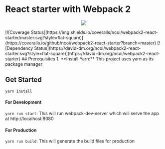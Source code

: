 # React starter with Webpack 2
<p align="center"><img src="https://geeks.wego.com/content/images/2015/12/react-webpack-1.png"/></p>
[![Coverage Status](https://img.shields.io/coveralls/ncoi/webpack2-react-starter/master.svg?style=flat-square)](https://coveralls.io/github/ncoi/webpack2-react-starter?branch=master)
[![Dependency Status](https://david-dm.org/ncoi/webpack2-react-starter.svg?style=flat-square)](https://david-dm.org/ncoi/webpack2-react-starter)
## Prerequisites
1. **Install Yarn:** This project uses yarn as its package manager

## Get Started
`yarn install`

#### For Development
`yarn run start`: This will run webpack-dev-server which will serve the app at http://localhost:8080

#### For Production
`yarn run build`: This will generate the build files for production
